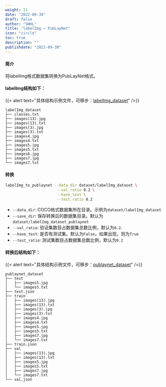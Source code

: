 ```yaml
---
weight: 11
date: "2022-09-30"
draft: false
author: "SWHL"
title: "labelImg → PubLayNet"
icon: "circle"
toc: true
description: ""
publishdate: "2022-09-30"
---
```


#### 简介
将labelImg格式数据集转换为PubLayNet格式。


#### labelImg结构如下：

{{< alert text="具体结构示例文件，可移步：[labelImg_dataset](https://github.com/RapidAI/LabelConvert/tree/main/tests/test_files/labelImg_dataset)" />}}

```text {linenos=table}
labelImg_dataset
├── classes.txt
├── images(13).jpg
├── images(13).txt
├── images(3).jpg
├── images(3).txt
├── images4.jpg
├── images4.txt
├── images5.jpg
├── images5.txt
├── images6.jpg
├── images7.jpg
└── images7.txt
```

#### 转换

```bash {linenos=table}
labelImg_to_publaynet --data_dir dataset/labelImg_dataset \
                       --val_ratio 0.2 \
                       --have_test \
                       --test_ratio 0.2
```


- `--data_dir`: COCO格式数据集所在目录。示例为`dataset/labelImg_dataset`
- `--save_dir`: 保存转换后的数据集目录。默认为`dataset/labelImg_dataset_publaynet`
- `--val_ratio`: 验证集数目占数据集总数比例，默认为`0.2`.
- `--have_test`: 是否有测试集。默认为`False`，如果出现，则为`True`
- `--test_ratio`: 测试集数目占数据集总数比例，默认为`0.2`


#### 转换后结构如下：

{{< alert text="具体结构示例文件，可移步：[publaynet_dataset](https://github.com/RapidAI/LabelConvert/tree/main/tests/test_files/publaynet_dataset)" />}}


````text {linenos=table}
publaynet_dataset
├── test
│   ├── images5.jpg
│   └── images5.txt
├── test.json
├── train
│   ├── images(13).jpg
│   ├── images(13).txt
│   ├── images(3).jpg
│   ├── images(3).txt
│   ├── images4.jpg
│   ├── images4.txt
│   ├── images5.jpg
│   ├── images5.txt
│   ├── images7.jpg
│   └── images7.txt
├── train.json
├── val
│   ├── images(13).jpg
│   ├── images(13).txt
│   ├── images5.jpg
│   ├── images5.txt
│   ├── images7.jpg
│   └── images7.txt
└── val.json
````

<script src="https://giscus.app/client.js"
        data-repo="RapidAI/LabelConvert"
        data-repo-id="MDEwOlJlcG9zaXRvcnkzODkwNDExMDY="
        data-category="Q&A"
        data-category-id="DIC_kwDOFzBL0s4CYoY-"
        data-mapping="title"
        data-strict="0"
        data-reactions-enabled="1"
        data-emit-metadata="0"
        data-input-position="top"
        data-theme="preferred_color_scheme"
        data-lang="zh-CN"
        data-loading="lazy"
        crossorigin="anonymous"
        async>
</script>
